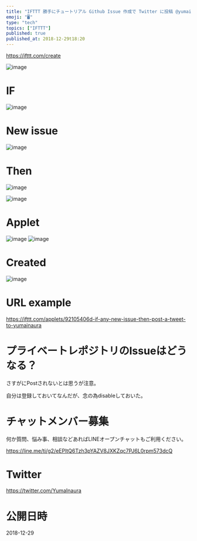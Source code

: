 ```yaml
---
title: "IFTTT 勝手にチュートリアル Github Issue 作成で Twitter に投稿 @yumainaura"
emoji: "🖥"
type: "tech"
topics: ["IFTTT"]
published: true
published_at: 2018-12-29t18:20
---
```


https://ifttt.com/create 

![image](https://user-images.githubusercontent.com/13635059/50536266-e6b27b00-0b95-11e9-85bb-0aab41bb83db.png)

# IF

![image](https://user-images.githubusercontent.com/13635059/50536268-ec0fc580-0b95-11e9-9258-f1bed2717543.png)

# New issue

![image](https://user-images.githubusercontent.com/13635059/50536270-f7fb8780-0b95-11e9-812c-31b7e3154fab.png)


# Then 

![image](https://user-images.githubusercontent.com/13635059/50536274-02b61c80-0b96-11e9-81d1-859c7474dc23.png)

![image](https://user-images.githubusercontent.com/13635059/50536277-09449400-0b96-11e9-98b6-28f506f3ff99.png)

# Applet


![image](https://user-images.githubusercontent.com/13635059/50536283-182b4680-0b96-11e9-92bb-cdea5d4e555f.png)
![image](https://user-images.githubusercontent.com/13635059/50536285-211c1800-0b96-11e9-932f-04b0b3e2d2bb.png)


# Created

![image](https://user-images.githubusercontent.com/13635059/50536288-2711f900-0b96-11e9-8a39-12f82ab438ce.png)

# URL example

https://ifttt.com/applets/92105406d-if-any-new-issue-then-post-a-tweet-to-yumainaura

# プライベートレポジトリのIssueはどうなる？

さすがにPostされないとは思うが注意。

自分は登録しておいてなんだが、念の為disableしておいた。








<!-- Update From Qiita API -->

# チャットメンバー募集


何か質問、悩み事、相談などあればLINEオープンチャットもご利用ください。

https://line.me/ti/g2/eEPltQ6Tzh3pYAZV8JXKZqc7PJ6L0rpm573dcQ





# Twitter


https://twitter.com/YumaInaura


<!-- Update From Qiita API -->



# 公開日時

2018-12-29

